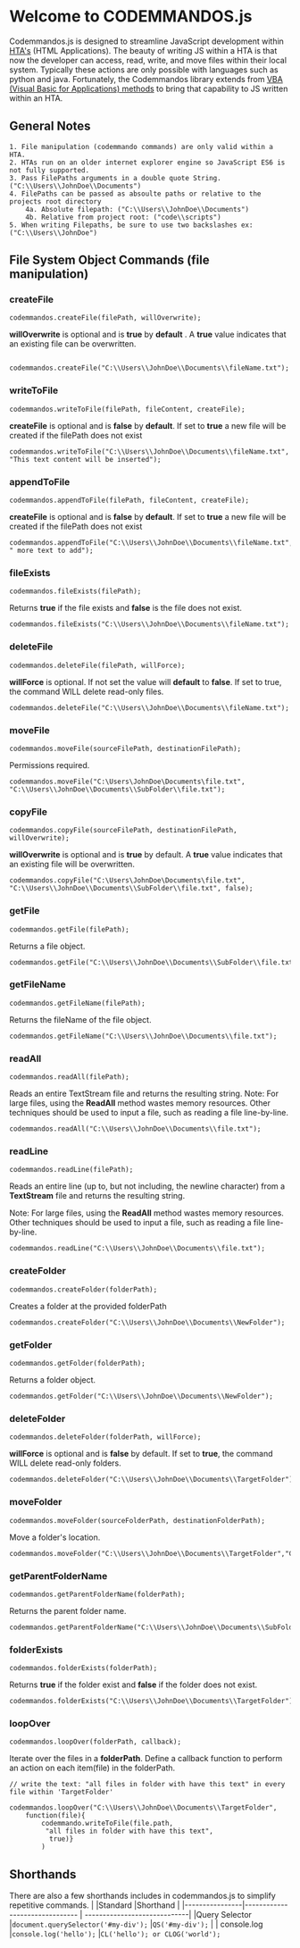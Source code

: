 
# Welcome to CODEMMANDOS.js

Codemmandos.js is designed to streamline JavaScript development within [HTA's](https://docs.microsoft.com/en-us/previous-versions/ms536495(v=vs.85))  (HTML Applications). The beauty of writing JS within a HTA is that now the developer can access, read, write, and move files within their local system. Typically these actions are only possible with languages such as python and java. Fortunately, the Codemmandos library extends from [VBA (Visual Basic for Applications) methods](https://docs.microsoft.com/en-us/office/vba/language/reference/user-interface-help/opentextfile-method) to bring that capability to JS written within an HTA.

## General Notes
	1. File manipulation (codemmando commands) are only valid within a HTA.
	2. HTAs run on an older internet explorer engine so JavaScript ES6 is not fully supported.
	3. Pass FilePaths arguments in a double quote String. ("C:\\Users\\JohnDoe\\Documents")
	4. FilePaths can be passed as absoulte paths or relative to the projects root directory
		4a. Absolute filepath: ("C:\\Users\\JohnDoe\\Documents")
		4b. Relative from project root: ("code\\scripts")
	5. When writing Filepaths, be sure to use two backslashes ex: ("C:\\Users\\JohnDoe")

##  File System Object Commands (file manipulation) 

### createFile
	codemmandos.createFile(filePath, willOverwrite);
**willOverwrite** is optional and is **true** by **default** .  A **true** value indicates that an existing file can be overwritten.
 
	 codemmandos.createFile("C:\\Users\\JohnDoe\\Documents\\fileName.txt");

### writeToFile
	codemmandos.writeToFile(filePath, fileContent, createFile);
  **createFile** is optional and is **false** by **default**. If set to **true** a new file will be created if the filePath does not exist   

    codemmandos.writeToFile("C:\\Users\\JohnDoe\\Documents\\fileName.txt", "This text content will be inserted");

### appendToFile
	codemmandos.appendToFile(filePath, fileContent, createFile);
  **createFile** is optional and is **false** by **default**. If set to **true** a new file will be created if the filePath does not exist   
 
    codemmandos.appendToFile("C:\\Users\\JohnDoe\\Documents\\fileName.txt", " more text to add");

### fileExists
	codemmandos.fileExists(filePath);
Returns **true** if the file exists and **false** is the file does not exist.  
 
    codemmandos.fileExists("C:\\Users\\JohnDoe\\Documents\\fileName.txt");
    
### deleteFile
	codemmandos.deleteFile(filePath, willForce);
 **willForce** is optional. If not set the value will **default** to **false**. If set to true, the command WILL delete read-only files.  
 
    codemmandos.deleteFile("C:\\Users\\JohnDoe\\Documents\\fileName.txt");
    
### moveFile
	codemmandos.moveFile(sourceFilePath, destinationFilePath);
 Permissions required.
 
    codemmandos.moveFile("C:\Users\JohnDoe\Documents\file.txt", "C:\\Users\\JohnDoe\\Documents\\SubFolder\\file.txt");

### copyFile
	codemmandos.copyFile(sourceFilePath, destinationFilePath, willOverwrite);
 **willOverwrite** is optional and is **true** by default. A **true** value indicates that an existing file will be overwritten. 
 
    codemmandos.copyFile("C:\Users\JohnDoe\Documents\file.txt", "C:\\Users\\JohnDoe\\Documents\\SubFolder\\file.txt", false);

### getFile
	codemmandos.getFile(filePath);
Returns a file object. 
 
    codemmandos.getFile("C:\\Users\\JohnDoe\\Documents\\SubFolder\\file.txt");
### getFileName
	codemmandos.getFileName(filePath);
 Returns the fileName of the file object.
 
    codemmandos.getFileName("C:\\Users\\JohnDoe\\Documents\\file.txt");
    
 ### readAll
	codemmandos.readAll(filePath);
 Reads an entire TextStream file and returns the resulting string.
 Note: For large files, using the  **ReadAll**  method wastes memory resources. Other techniques should be used to input a file, such as reading a file line-by-line.
 
    codemmandos.readAll("C:\\Users\\JohnDoe\\Documents\\file.txt");
 ### readLine
	codemmandos.readLine(filePath);
 Reads an entire line (up to, but not including, the newline character) from a **TextStream** file and returns the resulting string.
 
 Note: For large files, using the  **ReadAll**  method wastes memory resources. Other techniques should be used to input a file, such as reading a file line-by-line.
 
    codemmandos.readLine("C:\\Users\\JohnDoe\\Documents\\file.txt");
### createFolder
	codemmandos.createFolder(folderPath);

Creates a folder at the provided folderPath
 
    codemmandos.createFolder("C:\\Users\\JohnDoe\\Documents\\NewFolder");
### getFolder
	codemmandos.getFolder(folderPath);
 Returns a folder object.   
 
    codemmandos.getFolder("C:\\Users\\JohnDoe\\Documents\\NewFolder");
### deleteFolder
	codemmandos.deleteFolder(folderPath, willForce);
**willForce** is optional and is **false** by default. If set to **true**, the command WILL delete read-only folders.    
 
    codemmandos.deleteFolder("C:\\Users\\JohnDoe\\Documents\\TargetFolder");
### moveFolder
	codemmandos.moveFolder(sourceFolderPath, destinationFolderPath);

Move a folder's location.

    codemmandos.moveFolder("C:\\Users\\JohnDoe\\Documents\\TargetFolder","C:\\Users\\JohnDoe\\Documents\\AnotherFolder");

### getParentFolderName
	codemmandos.getParentFolderName(folderPath);
 Returns the parent folder name. 

    codemmandos.getParentFolderName("C:\\Users\\JohnDoe\\Documents\\SubFolder");
### folderExists
	codemmandos.folderExists(folderPath);
 Returns **true** if the folder exist and **false**  if the folder does not exist.

    codemmandos.folderExists("C:\\Users\\JohnDoe\\Documents\\TargetFolder");
    
  ### loopOver
	codemmandos.loopOver(folderPath, callback);
 Iterate over the files in a **folderPath**. Define a callback function to perform an action on each item(file) in the folderPath.

    // write the text: "all files in folder with have this text" in every file within 'TargetFolder'
    
    codemmandos.loopOver("C:\\Users\\JohnDoe\\Documents\\TargetFolder", 
		function(file){
			codemmando.writeToFile(file.path,
			 "all files in folder with have this text",
			  true)}
			)
    
## Shorthands

There are also a few shorthands includes in codemmandos.js to simplify repetitive commands. 
|                |Standard                               |Shorthand                    |
|----------------|-------------------------------       | -----------------------------|
|Query Selector  |`document.querySelector('#my-div');`  |`QS('#my-div');`              |
| console.log    |`console.log('hello');`               |`CL('hello'); or CLOG('world');` 
